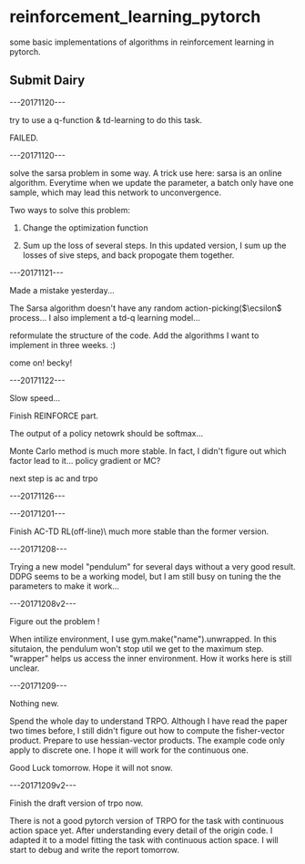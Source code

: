 # reinforcement_learning_pytorch
some basic implementations of algorithms in reinforcement learning in pytorch.



## Submit Dairy

---20171120---

try to use a q-function &  td-learning to do this task. 

FAILED.

---20171120---

solve the sarsa problem in some way.
A trick use here: sarsa is an online algorithm. Everytime when we update the parameter, a batch only have one sample, which may lead this network to unconvergence.

Two ways to solve this problem:

1. Change the optimization function

2. Sum up the loss of several steps. In this updated version, I sum up the losses of sive steps, and back propogate them together.

---20171121---

Made a mistake yesterday...

The Sarsa algorithm doesn't have any random action-picking($\ecsilon$ process...
I also implement a td-q learning model...

reformulate the structure of the code. Add the algorithms I want to implement in three weeks. :) 

come on! becky!

---20171122---

Slow speed...

Finish REINFORCE part.

The output of a policy netowrk should be softmax...

Monte Carlo method is much more stable. In fact, I didn't figure out which factor lead to it... policy gradient or MC?

next step is ac and trpo

---20171126---

---20171201---

Finish AC-TD RL(off-line)\\
much more stable than the former version.


---20171208---

Trying a new model "pendulum" for several days without a very good result. DDPG seems to be a working model, but I am still busy on tuning the the parameters to make it work...

---20171208v2---

Figure out the problem !

When intilize environment, I use gym.make("name").unwrapped. In this situtaion, the pendulum won't stop util we get to the maximum step. "wrapper" helps us access the inner environment. How it works here is still unclear.

---20171209---

Nothing new.

Spend the whole day to understand TRPO. Although I have read the paper two times before, I still didn't figure out how to compute the fisher-vector product. Prepare to use hessian-vector products. The example code only apply to discrete one. I hope it will work for the continuous one.

Good Luck tomorrow. Hope it will not snow.

---20171209v2---

Finish the draft version of trpo now.

There is not a good pytorch version of TRPO for the task with continuous action space yet. After understanding every detail of the origin code. I adapted it to a model fitting the task with continuous action space. I will start to debug and write the report tomorrow. 
